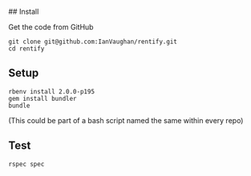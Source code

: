 ## Install

Get the code from GitHub

    git clone git@github.com:IanVaughan/rentify.git
    cd rentify


## Setup

    rbenv install 2.0.0-p195
    gem install bundler
    bundle

(This could be part of a bash script named the same within every repo)


## Test

    rspec spec
